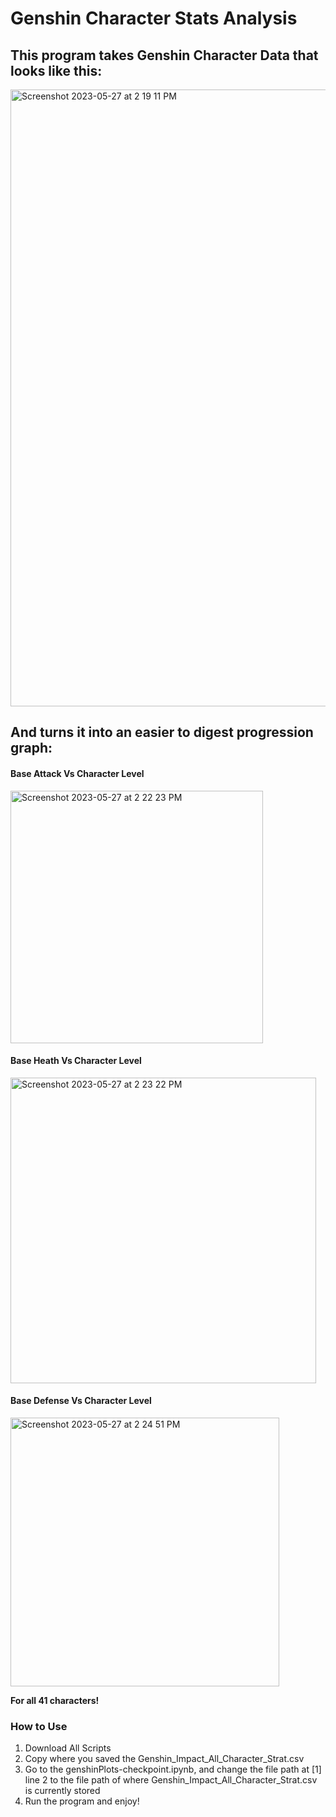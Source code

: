 # Genshin Character Stats Analysis

## This program takes Genshin Character Data that looks like this:
<img width="987" alt="Screenshot 2023-05-27 at 2 19 11 PM" src="https://github.com/JJoeyIssa/GenshinCharacterAnalysis/assets/97713154/84656dec-be9c-465f-a4ba-87fc54463a1d">

## And turns it into an easier to digest progression graph:

#### Base Attack Vs Character Level
<img width="404" alt="Screenshot 2023-05-27 at 2 22 23 PM" src="https://github.com/JJoeyIssa/GenshinCharacterAnalysis/assets/97713154/8129743b-fac8-4db9-81ce-1d299816108c">

#### Base Heath Vs Character Level
<img width="489" alt="Screenshot 2023-05-27 at 2 23 22 PM" src="https://github.com/JJoeyIssa/GenshinCharacterAnalysis/assets/97713154/be889944-7c1c-4a36-9d31-9c54becc1ac0">

#### Base Defense Vs Character Level

<img width="430" alt="Screenshot 2023-05-27 at 2 24 51 PM" src="https://github.com/JJoeyIssa/GenshinCharacterAnalysis/assets/97713154/bf8b8d5a-5498-47fb-a696-51f158ba2d4e">

**For all 41 characters!**

### How to Use
1. Download All Scripts
2. Copy where you saved the Genshin_Impact_All_Character_Strat.csv
3. Go to the genshinPlots-checkpoint.ipynb, and change the file path at [1] line 2 to the file path of where Genshin_Impact_All_Character_Strat.csv is currently stored
4. Run the program and enjoy!
